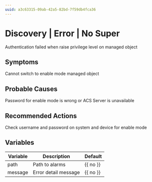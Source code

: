```yaml
---
uuid: a3c63315-09ab-42a5-82bd-7f59db4fca36
---
```

# Discovery | Error | No Super

Authentication failed when raise privilege level on managed object

## Symptoms

Cannot switch to enable mode managed object

## Probable Causes

Password for enable mode is wrong or ACS Server is unavailable

## Recommended Actions

Check username and password on system and device for enable mode

## Variables

Variable | Description | Default
--- | --- | ---
path | Path to alarms | {{ no }}
message | Error detail message | {{ no }}
